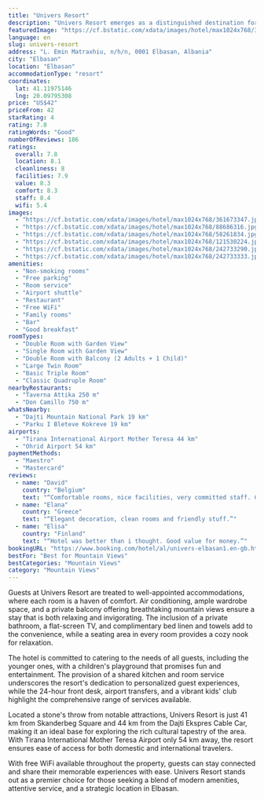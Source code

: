 ```yaml
---
title: "Univers Resort"
description: "Univers Resort emerges as a distinguished destination for travelers seeking a blend of comfort and convenience in Elbasan."
featuredImage: "https://cf.bstatic.com/xdata/images/hotel/max1024x768/361673347.jpg?k=486da6575475de6e7cee8dbc86d30eea64ec8f414a8b708ec8b803616d661251&o=&hp=1"
language: en
slug: univers-resort
address: "L. Emin Matraxhiu, n/h/n, 0001 Elbasan, Albania"
city: "Elbasan"
location: "Elbasan"
accommodationType: "resort"
coordinates:
  lat: 41.11975146
  lng: 20.09795308
price: "US$42"
priceFrom: 42
starRating: 4
rating: 7.8
ratingWords: "Good"
numberOfReviews: 186
ratings:
  overall: 7.8
  location: 8.1
  cleanliness: 8
  facilities: 7.9
  value: 8.3
  comfort: 8.3
  staff: 8.4
  wifi: 5.4
images:
  - "https://cf.bstatic.com/xdata/images/hotel/max1024x768/361673347.jpg?k=486da6575475de6e7cee8dbc86d30eea64ec8f414a8b708ec8b803616d661251&o=&hp=1"
  - "https://cf.bstatic.com/xdata/images/hotel/max1024x768/88686316.jpg?k=cd74b2a0eaeef63021266c14c71f65ff6249763302b3075c48826133a2d6ff2d&o=&hp=1"
  - "https://cf.bstatic.com/xdata/images/hotel/max1024x768/58261834.jpg?k=94a5fc99c0f9aed85129ec6fb01ef2f0eda353518d9f413e4026d80a6679eb72&o=&hp=1"
  - "https://cf.bstatic.com/xdata/images/hotel/max1024x768/121530224.jpg?k=ab60d27d1706e06ccd4d10fd7f8be9b7434d00bb0e143a89047d8a9af5a880ad&o=&hp=1"
  - "https://cf.bstatic.com/xdata/images/hotel/max1024x768/242733290.jpg?k=9a86ee3699077008829e388049c671ffe05dbe6380117efb1815d050e86d7305&o=&hp=1"
  - "https://cf.bstatic.com/xdata/images/hotel/max1024x768/242733333.jpg?k=5510d8c7d345aa421353830c319e63da0c7de93f89fa450c7dc9e8ea19d43dc1&o=&hp=1"
amenities:
  - "Non-smoking rooms"
  - "Free parking"
  - "Room service"
  - "Airport shuttle"
  - "Restaurant"
  - "Free WiFi"
  - "Family rooms"
  - "Bar"
  - "Good breakfast"
roomTypes:
  - "Double Room with Garden View"
  - "Single Room with Garden View"
  - "Double Room with Balcony (2 Adults + 1 Child)"
  - "Large Twin Room"
  - "Basic Triple Room"
  - "Classic Quadruple Room"
nearbyRestaurants:
  - "Taverna Attika 250 m"
  - "Don Camillo 750 m"
whatsNearby:
  - "Dajti Mountain National Park 19 km"
  - "Parku I Bleteve Kokreve 19 km"
airports:
  - "Tirana International Airport Mother Teresa 44 km"
  - "Ohrid Airport 54 km"
paymentMethods:
  - "Maestro"
  - "Mastercard"
reviews:
  - name: "David"
    country: "Belgium"
    text: "“Comfortable rooms, nice facilities, very committed staff. Calm environment. Long breakfast time (7-10am)”"
  - name: "Elana"
    country: "Greece"
    text: "“Elegant decoration, clean rooms and friendly stuff.”"
  - name: "Elisa"
    country: "Finland"
    text: "“Hotel was better than i thought. Good value for money.”"
bookingURL: "https://www.booking.com/hotel/al/univers-elbasan1.en-gb.html?aid=8035640"
bestFor: "Best for Mountain Views"
bestCategories: "Mountain Views"
category: "Mountain Views"
---
```


Guests at Univers Resort are treated to well-appointed accommodations, where each room is a haven of comfort. Air conditioning, ample wardrobe space, and a private balcony offering breathtaking mountain views ensure a stay that is both relaxing and invigorating. The inclusion of a private bathroom, a flat-screen TV, and complimentary bed linen and towels add to the convenience, while a seating area in every room provides a cozy nook for relaxation.

The hotel is committed to catering to the needs of all guests, including the younger ones, with a children's playground that promises fun and entertainment. The provision of a shared kitchen and room service underscores the resort's dedication to personalized guest experiences, while the 24-hour front desk, airport transfers, and a vibrant kids' club highlight the comprehensive range of services available.

Located a stone's throw from notable attractions, Univers Resort is just 41 km from Skanderbeg Square and 44 km from the Dajti Ekspres Cable Car, making it an ideal base for exploring the rich cultural tapestry of the area. With Tirana International Mother Teresa Airport only 54 km away, the resort ensures ease of access for both domestic and international travelers.

With free WiFi available throughout the property, guests can stay connected and share their memorable experiences with ease. Univers Resort stands out as a premier choice for those seeking a blend of modern amenities, attentive service, and a strategic location in Elbasan.